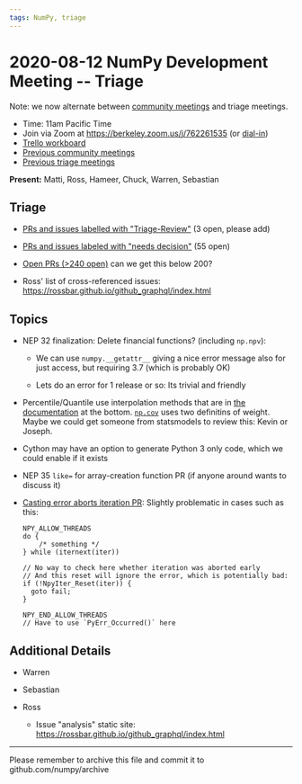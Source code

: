 ```yaml
---
tags: NumPy, triage
---
```


# 2020-08-12 NumPy Development Meeting -- Triage

Note: we now alternate between [community meetings](https://hackmd.io/76o-IxCjQX2mOXO_wwkcpg) and triage meetings.

- Time: 11am Pacific Time
- Join via Zoom at https://berkeley.zoom.us/j/762261535 (or [dial-in](https://berkeley.zoom.us/u/aC3ENhycM))
- [Trello workboard](https://trello.com/b/Azg4fYZH/numpy-at-bids)
- [Previous community meetings](https://github.com/numpy/archive/tree/master/status_meetings)
- [Previous triage meetings](https://github.com/numpy/archive/tree/master/triage_meetings)


**Present:** Matti, Ross, Hameer, Chuck, Warren, Sebastian


## Triage

- [PRs and issues labelled with "Triage-Review"](https://github.com/numpy/numpy/labels/Triage-review) (3 open, please add)

- [PRs and issues labeled with "needs decision"](https://github.com/numpy/numpy/labels/54%20-%20Needs%20decision) (55 open)

- [Open PRs (>240 open)](https://github.com/numpy/numpy/pulls) can we get this below 200?

- Ross' list of cross-referenced issues: https://rossbar.github.io/github_graphql/index.html



## Topics

* NEP 32 finalization: Delete financial functions? (including `np.npv`):

  * We can use `numpy.__getattr__` giving a nice error message also for just access, but requiring 3.7 (which is probably OK)
  
  * Lets do an error for 1 release or so: Its trivial and friendly


* Percentile/Quantile use interpolation methods that are in [the documentation](https://numpy.org/devdocs/reference/generated/numpy.percentile.html?highlight=percentile#numpy.percentile) at the bottom. [`np.cov`](https://numpy.org/devdocs/reference/generated/numpy.cov.html) uses two definitins of weight. Maybe we could get someone from statsmodels to review this: Kevin or Joseph.

* Cython may have an option to generate Python 3 only code, which we could enable if it exists

- NEP 35 `like=` for array-creation function PR (if anyone around wants to discuss it)

* [Casting error aborts iteration PR](https://github.com/numpy/numpy/pull/17029):
  Slightly problematic in cases such as this:
  ```
  NPY_ALLOW_THREADS
  do {
      /* something */
  } while (iternext(iter))
 
  // No way to check here whether iteration was aborted early
  // And this reset will ignore the error, which is potentially bad:
  if (!NpyIter_Reset(iter)) {
    goto fail;
  }
 
  NPY_END_ALLOW_THREADS
  // Have to use `PyErr_Occurred()` here
  ```


## Additional Details

- Warren


- Sebastian


- Ross
  * Issue "analysis" static site: https://rossbar.github.io/github_graphql/index.html

---

Please remember to archive this file and commit it to github.com/numpy/archive

